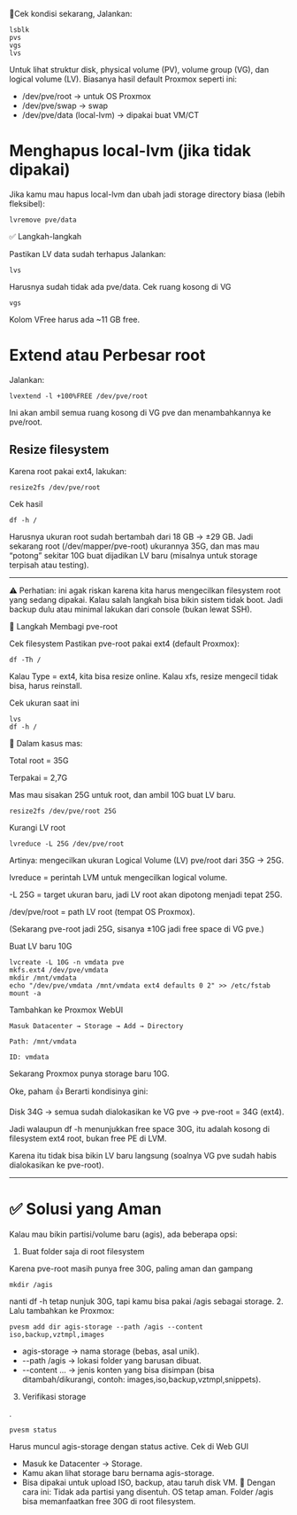 🔹Cek kondisi sekarang, Jalankan:

    lsblk
    pvs
    vgs
    lvs
Untuk lihat struktur disk, physical volume (PV), volume group (VG), dan logical volume (LV).
Biasanya hasil default Proxmox seperti ini:
- /dev/pve/root → untuk OS Proxmox
- /dev/pve/swap → swap
- /dev/pve/data (local-lvm) → dipakai buat VM/CT

# Menghapus local-lvm (jika tidak dipakai)
Jika kamu mau hapus local-lvm dan ubah jadi storage directory biasa (lebih fleksibel):

    lvremove pve/data
✅ Langkah-langkah

Pastikan LV data sudah terhapus
Jalankan:

    lvs
Harusnya sudah tidak ada pve/data.
Cek ruang kosong di VG

    vgs
Kolom VFree harus ada ~11 GB free.

# Extend atau Perbesar root
Jalankan:

    lvextend -l +100%FREE /dev/pve/root
Ini akan ambil semua ruang kosong di VG pve dan menambahkannya ke pve/root.
## Resize filesystem
Karena root pakai ext4, lakukan:

    resize2fs /dev/pve/root
Cek hasil

    df -h /
Harusnya ukuran root sudah bertambah dari 18 GB → ±29 GB.
Jadi sekarang root (/dev/mapper/pve-root) ukurannya 35G, dan mas mau “potong” sekitar 10G buat dijadikan LV baru (misalnya untuk storage terpisah atau testing).

---

⚠️ Perhatian: ini agak riskan karena kita harus mengecilkan filesystem root yang sedang dipakai. Kalau salah langkah bisa bikin sistem tidak boot. Jadi backup dulu atau minimal lakukan dari console (bukan lewat SSH).

🔹 Langkah Membagi pve-root

Cek filesystem
Pastikan pve-root pakai ext4 (default Proxmox):

    df -Th /


Kalau Type = ext4, kita bisa resize online. Kalau xfs, resize mengecil tidak bisa, harus reinstall.

Cek ukuran saat ini

    lvs
    df -h /


📌 Dalam kasus mas:

Total root = 35G

Terpakai = 2,7G

Mas mau sisakan 25G untuk root, dan ambil 10G buat LV baru.

    resize2fs /dev/pve/root 25G


Kurangi LV root

    lvreduce -L 25G /dev/pve/root

Artinya: mengecilkan ukuran Logical Volume (LV) pve/root dari 35G → 25G.

lvreduce = perintah LVM untuk mengecilkan logical volume.

-L 25G = target ukuran baru, jadi LV root akan dipotong menjadi tepat 25G.

/dev/pve/root = path LV root (tempat OS Proxmox).

(Sekarang pve-root jadi 25G, sisanya ±10G jadi free space di VG pve.)

Buat LV baru 10G

    lvcreate -L 10G -n vmdata pve
    mkfs.ext4 /dev/pve/vmdata
    mkdir /mnt/vmdata
    echo "/dev/pve/vmdata /mnt/vmdata ext4 defaults 0 2" >> /etc/fstab
    mount -a


Tambahkan ke Proxmox WebUI

    Masuk Datacenter → Storage → Add → Directory
    
    Path: /mnt/vmdata
    
    ID: vmdata

Sekarang Proxmox punya storage baru 10G.

Oke, paham 👍
Berarti kondisinya gini:

Disk 34G → semua sudah dialokasikan ke VG pve → pve-root = 34G (ext4).

Jadi walaupun df -h menunjukkan free space 30G, itu adalah kosong di filesystem ext4 root, bukan free PE di LVM.

Karena itu tidak bisa bikin LV baru langsung (soalnya VG pve sudah habis dialokasikan ke pve-root).

---

# ✅ Solusi yang Aman

Kalau mau bikin partisi/volume baru (agis), ada beberapa opsi:
1. Buat folder saja di root filesystem

Karena pve-root masih punya free 30G, paling aman dan gampang

    mkdir /agis
nanti df -h tetap nunjuk 30G, tapi kamu bisa pakai /agis sebagai storage.
2. Lalu tambahkan ke Proxmox:

    pvesm add dir agis-storage --path /agis --content iso,backup,vztmpl,images
- agis-storage → nama storage (bebas, asal unik).
- --path /agis → lokasi folder yang barusan dibuat.
- --content ... → jenis konten yang bisa disimpan (bisa ditambah/dikurangi, contoh: images,iso,backup,vztmpl,snippets).

3. Verifikasi storage

.

    pvesm status

Harus muncul agis-storage dengan status active.
Cek di Web GUI
- Masuk ke Datacenter → Storage.
- Kamu akan lihat storage baru bernama agis-storage.
- Bisa dipakai untuk upload ISO, backup, atau taruh disk VM.
📌 Dengan cara ini:
Tidak ada partisi yang disentuh.
OS tetap aman.
Folder /agis bisa memanfaatkan free 30G di root filesystem.
